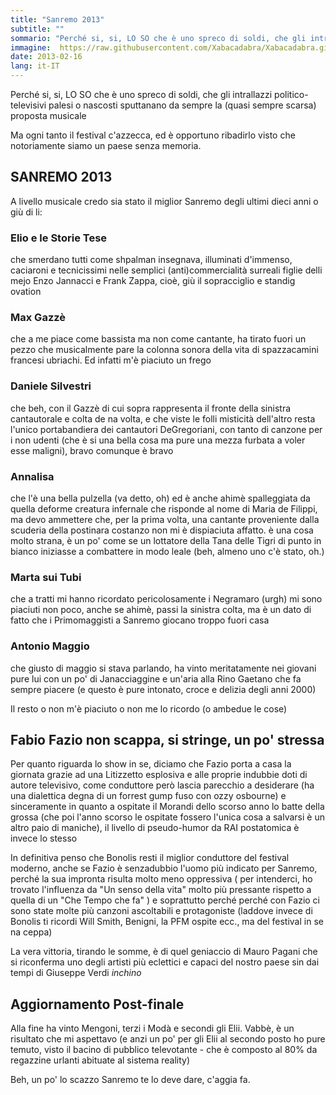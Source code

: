 ```yaml
---
title: "Sanremo 2013"
subtitle: ""
sommario: "Perché si, si, LO SO che è uno spreco di soldi, che gli intrallazzi politico-televisivi palesi o nascosti......"
immagine:  https://raw.githubusercontent.com/Xabacadabra/Xabacadabra.github.io/master/images/sanremo2013.jpg
date: 2013-02-16
lang: it-IT
---
```


Perché si, si, LO SO che è uno spreco di soldi, che gli intrallazzi politico-televisivi palesi o nascosti sputtanano da sempre la (quasi sempre scarsa) proposta musicale

Ma ogni tanto il festival c'azzecca, ed è opportuno ribadirlo visto che notoriamente siamo un paese senza memoria.

## SANREMO 2013

A livello musicale credo sia stato il miglior Sanremo degli ultimi dieci anni o giù di li:  

### Elio e le Storie Tese

che smerdano tutti come shpalman insegnava, illuminati d'immenso, caciaroni e tecnicissimi nelle semplici (anti)commercialità surreali figlie delli mejo Enzo Jannacci e Frank Zappa, cioè, giù il sopracciglio e standig ovation

### Max Gazzè

che a me piace come bassista ma non come cantante, ha tirato fuori un pezzo che musicalmente pare la colonna sonora della vita di spazzacamini francesi ubriachi. Ed infatti m'è piaciuto un frego

### Daniele Silvestri

che beh, con il Gazzè di cui sopra rappresenta il fronte della sinistra cantautorale e colta de na volta, e che viste le folli misticità dell'altro resta l'unico portabandiera dei cantautori DeGregoriani, con tanto di canzone per i non udenti (che è si una bella cosa ma pure una mezza furbata a voler esse maligni), bravo comunque è bravo

### Annalisa

che l'è una bella pulzella (va detto, oh) ed è anche ahimè spalleggiata da quella deforme creatura infernale che risponde al nome di Maria de Filippi, ma devo ammettere che, per la prima volta, una cantante proveniente dalla scuderia della postinara costanzo non mi è dispiaciuta affatto. è una cosa molto strana, è un po' come se un lottatore della Tana delle Tigri di punto in bianco iniziasse a combattere in modo leale (beh, almeno uno c'è stato, oh.)

### Marta sui Tubi 

che a tratti mi hanno ricordato pericolosamente i Negramaro (urgh) mi sono piaciuti non poco, anche se ahimè, passi la sinistra colta, ma è un dato di fatto che i Primomaggisti a Sanremo giocano troppo fuori casa

### Antonio Maggio

che giusto di maggio si stava parlando, ha vinto meritatamente nei giovani pure lui con un po' di Janacciaggine e un'aria alla Rino Gaetano che fa sempre piacere (e questo è pure intonato, croce e delizia degli anni 2000)

Il resto o non m'è piaciuto o non me lo ricordo (o ambedue le cose) 

## Fabio Fazio non scappa, si stringe, un po' stressa

Per quanto riguarda lo show in se, diciamo che Fazio porta a casa la giornata grazie ad una Litizzetto esplosiva e alle proprie indubbie doti di autore televisivo, come conduttore però lascia parecchio a desiderare (ha una dialettica degna di un forrest gump fuso con ozzy osbourne) e sinceramente in quanto a ospitate il Morandi dello scorso anno lo batte della grossa (che poi l'anno scorso le ospitate fossero l'unica cosa a salvarsi è un altro paio di maniche), il livello di pseudo-humor da RAI postatomica è invece lo stesso

In definitiva penso che Bonolis resti il miglior conduttore del festival moderno, anche se Fazio è senzadubbio l'uomo più indicato per Sanremo, perché la sua impronta risulta molto meno oppressiva ( per intenderci, ho trovato l'influenza da "Un senso della vita" molto più pressante rispetto a quella di un "Che Tempo che fa" ) e soprattutto perché perché con Fazio ci sono state molte più canzoni ascoltabili e protagoniste (laddove invece di Bonolis ti ricordi Will Smith, Benigni, la PFM ospite ecc., ma del festival in se na ceppa)

La vera vittoria, tirando le somme, è di quel geniaccio di Mauro Pagani che si riconferma uno degli artisti più eclettici e capaci del nostro paese sin dai tempi di Giuseppe Verdi *inchino*

## Aggiornamento Post-finale

Alla fine ha vinto Mengoni, terzi i Modà e secondi gli Elii. Vabbè, è un risultato che mi aspettavo (e anzi un po' per gli Elii al secondo posto ho pure temuto, visto il bacino di pubblico televotante - che è composto al 80% da regazzine urlanti abituate al sistema reality)

Beh, un po' lo scazzo Sanremo te lo deve dare, c'aggia fa.